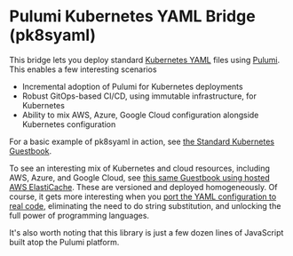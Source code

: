 # Pulumi Kubernetes YAML Bridge (pk8syaml)

This bridge lets you deploy standard [Kubernetes YAML](https://kubernetes.io/docs/concepts/configuration/) files
using [Pulumi](https://pulumi.io).  This enables a few interesting scenarios

* Incremental adoption of Pulumi for Kubernetes deployments
* Robust GitOps-based CI/CD, using immutable infrastructure, for Kubernetes
* Ability to mix AWS, Azure, Google Cloud configuration alongside Kubernetes configuration

For a basic example of pk8syaml in action, see [the Standard Kubernetes Guestbook](./examples/guestbook).

To see an interesting mix of Kubernetes and cloud resources, including AWS, Azure, and Google Cloud, see
[this same Guestbook using hosted AWS ElastiCache](./examples/guestbook-aws-elasticache).  These are versioned
and deployed homogeneously.  Of course, it gets more interesting when you
[port the YAML configuration to real code](https://github.com/pulumi/examples/tree/master/kubernetes-ts-guestbook),
eliminating the need to do string substitution, and unlocking the full power of programming languages.

It's also worth noting that this library is just a few dozen lines of JavaScript built atop the Pulumi platform.
